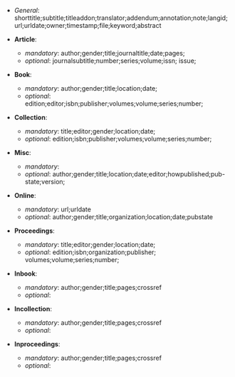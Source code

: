 <!--
% This file is part of proMusicologica.ltx
% (c) 2022 Karsten Reincke (https://github.com/kreincke/proMusicologica.ltx)
% It is distributed under the terms of the creative commons license
% CC-BY-4.0 (= https://creativecommons.org/licenses/by/4.0/)
-->
* *General*: shorttitle;subtitle;titleaddon;translator;addendum;annotation;note;langid;url;urldate;owner;timestamp;file;keyword;abstract

* **Article**:
  - *mandatory*: author;gender;title;journaltitle;date;pages;
  - *optional*: journalsubtitle;number;series;volume;issn; issue;
* **Book**:
  - *mandatory*: author;gender;title;location;date;
  - *optional*: edition;editor;isbn;publisher;volumes;volume;series;number;
* **Collection**:
  - *mandatory*: title;editor;gender;location;date;
  - *optional*: edition;isbn;publisher;volumes;volume;series;number;
* **Misc**:
  - *mandatory*:
  - *optional*: author;gender;title;location;date;editor;howpublished;pub-state;version;
* **Online**:
  - *mandatory*: url;urldate
  - *optional*: author;gender;title;organization;location;date;pubstate
* **Proceedings**:
  - *mandatory*: title;editor;gender;location;date;
  - *optional*: edition;isbn;organization;publisher; volumes;volume;series;number;
* **Inbook**:
  - *mandatory*: author;gender;title;pages;crossref
  - *optional*:
* **Incollection**:
  - *mandatory*: author;gender;title;pages;crossref
  - *optional*:
* **Inproceedings**:
  - *mandatory*: author;gender;title;pages;crossref
  - *optional*:

